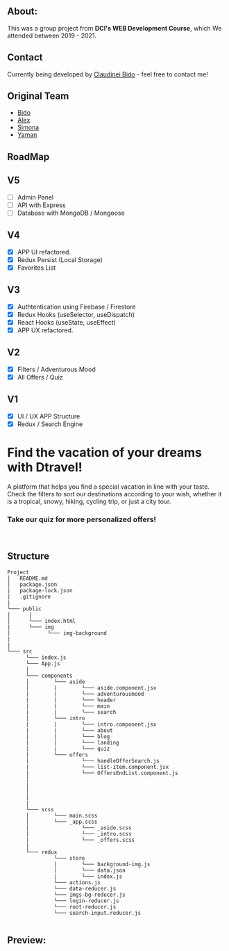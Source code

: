 ## About: 
This was a group project from **DCI's WEB Development Course**, which We attended between 2019 - 2021.

## Contact
Currently being developed by [Claudinei Bido](https://www.linkedin.com/in/bidoc/) - feel free to contact me!

## Original Team
- [Bido](https://www.linkedin.com/in/bidoc/)
- [Alex](https://github.com/hadabr)
- [Simona](https://github.com/SimonaHriscu)
- [Yaman](https://github.com/YamanKatmawi)


## RoadMap
## V5
- [ ] Admin Panel
- [ ] API with Express
- [ ] Database with MongoDB / Mongoose

## V4
- [x] APP UI refactored.
- [x] Redux Persist (Local Storage)
- [x] Favorites List

## V3
- [x] Authtentication using Firebase / Firestore
- [x] Redux Hooks (useSelector, useDispatch)
- [x] React Hooks (useState, useEffect)
- [X] APP UX refactored.

## V2
- [x] Filters / Adventurous Mood
- [x] All Offers / Quiz

## V1
- [x] UI / UX APP Structure
- [x] Redux / Search Engine

# Find the vacation of your dreams with Dtravel!

 A platform that helps you find a special vacation in line with your taste.
 Check the filters to sort our destinations according to your wish, whether it is a tropical, snowy, hiking, cycling trip, or just a city tour.
### Take our quiz for more personalized offers!

<br>

## Structure

```
Project
│   README.md
│   package.json
|   package-lock.json
|   .gitignore
|
└─── public
│      │
│      └─── index.html
|      └─── img
│            └─── img-background
|
|
└─── src
      └─── index.js
      └─── App.js
      │
      └─── components
      │        └─── aside
      |        |        └─── aside.component.jsx
      |        |        └─── adventurousmood
      |        |        └─── header
      |        |        └─── main
      |        |        └─── search
      |        └─── intro
      |        |        └─── intro.component.jsx
      |        |        └─── about
      |        |        └─── blog
      |        |        └─── landing
      |        |        └─── quiz
      |        └─── offers
      |                 └─── handleOfferSearch.js
      |                 └─── list-item.component.jsx
      |                 └─── OffersEndList.component.js
      │       
      |            
      │       
      |              
      |                
      └─── scss
      │        └─── main.scss
      │        └─── _app.scss
      |                 └─── _aside.scss
      |                 └─── _intro.scss
      |                 └─── _offers.scss
      |
      └─── redux
               └─── store
               |        └─── background-img.js
               |        └─── data.json
               |        └─── index.js
               └─── actions.js
               └─── data-reducer.js
               └─── imgs-bg-reducer.js
               └─── login-reducer.js
               └─── root-reducer.js
               └─── search-input.reducer.js
               
``` 

## Preview:
